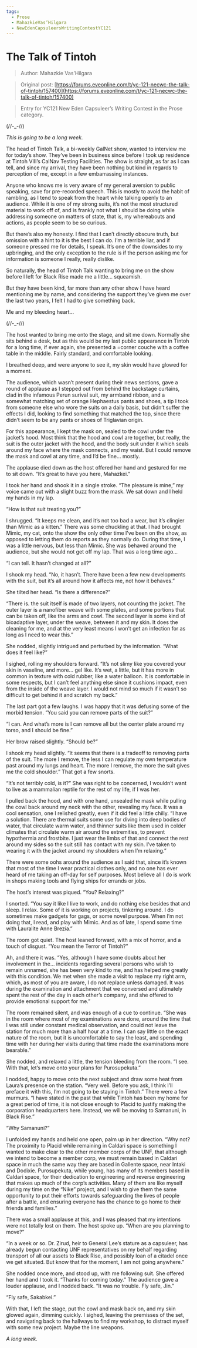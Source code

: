 ```yaml
---
tags:
  - Prose
  - MahazkieVas’Hilgara
  - NewEdenCapsuleersWritingContestYC121
---
```


# The Talk of Tintoh

> Author: Mahazkie Vas’Hilgara

> Original post: [https://forums.eveonline.com/t/yc-121-necwc-the-talk-of-tintoh/157400](https://forums.eveonline.com/t/yc-121-necwc-the-talk-of-tintoh/157400)

> Entry for YC121 New Eden Capsuleer’s Writing Contest in the Prose category.


(//-_-//)

*This is going to be a long week.*

The head of Tintoh Talk, a bi-weekly GalNet show, wanted to interview me for today’s show. They’ve been in business since before I took up residence at Tintoh VIII’s CalNav Testing Facilities. The show is straight, as far as I can tell, and since my arrival, they have been nothing but kind in regards to perception of me, except in a few embarrassing instances.

Anyone who knows me is very aware of my general aversion to public speaking, save for pre-recorded speech. This is mostly to avoid the habit of rambling, as I tend to speak from the heart while talking openly to an audience. While it is one of my strong suits, it’s not the most structured material to work off of, and is frankly not what I should be doing while addressing someone on matters of state, that is, my whereabouts and actions, as people seem to be so curious.

But there’s also my honesty. I find that I can’t directly obscure truth, but omission with a hint to it is the best I can do. I’m a terrible liar, and if someone pressed me for details, I speak. It’s one of the downsides to my upbringing, and the only exception to the rule is if the person asking me for information is someone I really, really dislike.

So naturally, the head of Tintoh Talk wanting to bring me on the show before I left for Black Rise made me a little… squeamish.

But they have been kind, far more than any other show I have heard mentioning me by name, and considering the support they’ve given me over the last two years, I felt I had to give something back.

Me and my bleeding heart…

(//-_-//)

The host wanted to bring me onto the stage, and sit me down. Normally she sits behind a desk, but as this would be my last public appearance in Tintoh for a long time, if ever again, she presented a =corner couche with a coffee table in the middle. Fairly standard, and comfortable looking.

I breathed deep, and were anyone to see it, my skin would have glowed for a moment.

The audience, which wasn’t present during their news sections, gave a round of applause as I stepped out from behind the backstage curtains, clad in the infamous Perun surival suit, my armband ribbon, and a somewhat matching set of orange Hephaestus pants and shoes, a tip I took from someone else who wore the suits on a daily basis, but didn’t suffer the effects I did, looking to find something that matched the top, since there didn’t seem to be any pants or shoes of Triglavian origin.

For this appearance, I kept the mask on, sealed to the cowl under the jacket’s hood. Most think that the hood and cowl are together, but really, the suit is the outer jacket with the hood, and the body suit under it which seals around my face where the mask connects, and my waist. But I could remove the mask and cowl at any time, and I’d be fine… mostly.

The applause died down as the host offered her hand and gestured for me to sit down. “It’s great to have you here, Mahazkei.”

I took her hand and shook it in a single stroke. “The pleasure is mine,” my voice came out with a slight buzz from the mask. We sat down and I held my hands in my lap.

“How is that suit treating you?”

I shrugged. “It keeps me clean, and it’s not too bad a wear, but it’s clingier than Mimic as a kitten.” There was some chuckling at that. I had brought Mimic, my cat, onto the show the only other time I’ve been on the show, as opposed to letting them do reports as they normally do. During that time, I was a little nervous, but less than Mimic. She was behaved around the audience, but she would not get off my lap. That was a long time ago…

“I can tell. It hasn’t changed at all?”

I shook my head. “No, it hasn’t. There have been a few new developments with the suit, but it’s all around how it affects me, not how it behaves.”

She tilted her head. “Is there a difference?”

“There is. the suit itself is made of two layers, not counting the jacket. The outer layer is a nanofiber weave with some plates, and some portions that can be taken off, like the arms and cowl. The second layer is some kind of bioadaptive layer, under the weave, between it and my skin. It does the cleaning for me, and at the very least means I won’t get an infection for as long as I need to wear this.”

She nodded, slightly intrigued and perturbed by the information. “What does it feel like?”

I sighed, rolling my shoulders forward. “It’s not slimy like you covered your skin in vaseline, and more… gel like. It’s wet, a little, but it has more in common in texture with cold rubber, like a water balloon. It is comfortable in some respects, but I can’t feel anything else since it cushions impact, even from the inside of the weave layer. I would not mind so much if it wasn’t so difficult to get behind it and scratch my back.”

The last part got a few laughs. I was happy that it was defusing some of the morbid tension. “You said you can remove parts of the suit?”

“I can. And what’s more is I can remove all but the center plate around my torso, and I should be fine.”

Her brow raised slightly. “Should be?”

I shook my head slightly. “It seems that there is a tradeoff to removing parts of the suit. The more I remove, the less I can regulate my own temperature past around my lungs and heart. The more I remove, the more the suit gives me the cold shoulder.” That got a few snorts.

“It’s not terribly cold, is it?” She was right to be concerned, I wouldn’t want to live as a mammalian reptile for the rest of my life, if I was her.

I pulled back the hood, and with one hand, unsealed he mask while pulling the cowl back around my neck with the other, revealing my face. It was a cool sensation, one I relished greatly, even if it did feel a little chilly. “I have a solution. There are thermal suits some use for diving into deep bodies of water, that circulate warm water, and thinner suits like them used in colder climates that circulate warm air around the extremities, to prevent hypothermia and frostbite. I just wear the limbs of that and connect the rest around my sides so the suit still has contact with my skin. I’ve taken to wearing it with the jacket around my shoulders when I’m relaxing.”

There were some oohs around the audience as I said that, since it’s known that most of the time I wear practical clothes only, and no one has ever heard of me taking an off-day for self purposes. Most believe all I do is work in shops making tools and flying ships for errands or jobs.

The host’s interest was piqued. “You? Relaxing?”

I snorted. “You say it like I live to work, and do nothing else besides that and sleep. I relax. Some of it is working on projects, tinkering around. I do sometimes make gadgets for gags, or some novel purpose. When I’m not doing that, I read, and play with Mimic. And as of late, I spend some time with Lauralite Anne Brezia.”

The room got quiet. The host leaned forward, with a mix of horror, and a touch of disgust. “You mean the Terror of Tintoh?”

Ah, and there it was. “Yes, although I have some doubts about her involvement in the… incidents regarding several persons who wish to remain unnamed, she has been very kind to me, and has helped me greatly with this condition. We met when she made a visit to replace my right arm, which, as most of you are aware, I do not replace unless damaged. It was during the examination and attachment that we conversed and ultimately spent the rest of the day in each other’s company, and she offered to provide emotional support for me.”

The room remained silent, and was enough of a cue to continue. “She was in the room where most of my examinations were done, around the time that I was still under constant medical observation, and could not leave the station for much more than a half hour at a time. I can say little on the exact nature of the room, but it is uncomfortable to say the least, and spending time with her during her visits during that time made the examinations more bearable.”

She nodded, and relaxed a little, the tension bleeding from the room. “I see. With that, let’s move onto your plans for Purosupekuta.”

I nodded, happy to move onto the next subject and draw some heat from Laura’s presence on the station. “Very well. Before you ask, I think I’ll preface it with this, I’m not going to be staying in Tintoh.” There were a few murmurs. “I have stated in the past that while Tintoh has been my home for a great period of time, it is not close enough to Placid to justify making the corporation headquarters here. Instead, we will be moving to Samanuni, in Black Rise.”

“Why Samanuni?”

I unfolded my hands and held one open, palm up in her direction. “Why not? The proximity to Placid while remaining in Caldari space is something I wanted to make clear to the other member corps of the UNF, that although we intend to become a member corp, we must remain based in Caldari space in much the same way they are based in Gallente space, near Intaki and Dodixie. Purosupekuta, while young, has many of its members based in Caldari space, for their dedication to engineering and reverse engineering that makes up much of the corp’s activities. Many of them are like myself during my time on the “Nike” project, and I wish to give them the same opportunity to put their efforts towards safeguarding the lives of people after a battle, and ensuring everyone has the chance to go home to their friends and families.”

There was a small applause at this, and I was pleased that my intentions were not totally lost on them. The host spoke up. “When are you planning to move?”

“In a week or so. Dr. Zirud, heir to General Lee’s stature as a capsuleer, has already begun contacting UNF representatives on my behalf regarding transport of all our assets to Black Rise, and possibly loan of a citadel once we get situated. But know that for the moment, I am not going anywhere.”

She nodded once more, and stood up, with me following suit. She offered her hand and I took it. “Thanks for coming today.” The audience gave a louder applause, and I nodded back. “It was no trouble. Fly safe, Jin.”

“Fly safe, Sakabkei.”

With that, I left the stage, put the cowl and mask back on, and my skin glowed again, dimming quickly. I sighed, leaving the premisses of the set, and navigating back to the hallways to find my workshop, to distract myself with some new project. Maybe the line weapons.

*A long week.*